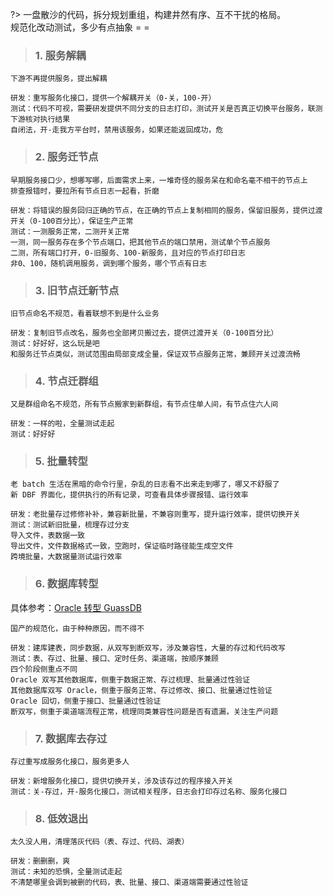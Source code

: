 <!-- 大型应用规范化 -->

?> 一盘散沙的代码，拆分规划重组，构建井然有序、互不干扰的格局。 <br>
规范化改动测试，多少有点抽象 = =

> ### 1. 服务解耦

```
下游不再提供服务，提出解耦

研发：重写服务化接口，提供一个解耦开关（0-关，100-开）
测试：代码不可视，需要研发提供不同分支的日志打印，测试开关是否真正切换平台服务，联测下游核对执行结果
自闭法，开-走我方平台时，禁用该服务，如果还能返回成功，危
```

> ### 2. 服务迁节点

```
早期服务接口少，想哪写哪，后面需求上来，一堆奇怪的服务呆在和命名毫不相干的节点上
排查报错时，要拉所有节点日志一起看，折磨

研发：将错误的服务回归正确的节点，在正确的节点上复制相同的服务，保留旧服务，提供过渡开关（0-100百分比），保证生产正常
测试：一测服务正常，二测开关正常
一测，同一服务存在多个节点端口，把其他节点的端口禁用，测试单个节点服务
二测，所有端口打开，0-旧服务、100-新服务，且对应的节点打印日志
非0、100，随机调用服务，调到哪个服务，哪个节点有日志
```

> ### 3. 旧节点迁新节点

```
旧节点命名不规范，看着联想不到是什么业务

研发：复制旧节点改名，服务也全部拷贝搬过去，提供过渡开关（0-100百分比）
测试：好好好，这么玩是吧
和服务迁节点类似，测试范围由局部变成全量，保证双节点服务正常，兼顾开关过渡流畅
```

> ### 4. 节点迁群组

```
又是群组命名不规范，所有节点搬家到新群组，有节点住单人间，有节点住六人间

研发：一样的啦，全量测试走起
测试：好好好
```

> ### 5. 批量转型

```
老 batch 生活在黑暗的命令行里，杂乱的日志看不出来走到哪了，哪又不舒服了
新 DBF 界面化，提供执行的所有记录，可查看具体步骤报错、运行效率

研发：老批量存过修修补补，兼容新批量，不兼容则重写，提升运行效率，提供切换开关
测试：测试新旧批量，梳理存过分支
导入文件，表数据一致
导出文件，文件数据格式一致，空跑时，保证临时路径能生成空文件
跨境批量，大数据量测试运行效率
```

> ### 6. 数据库转型

具体参考：[Oracle 转型 GuassDB](main/exGauss.md)

```
国产的规范化，由于种种原因，而不得不

研发：建库建表，同步数据，从双写到断双写，涉及兼容性，大量的存过和代码改写
测试：表、存过、批量、接口、定时任务、渠道端，按顺序兼顾
四个阶段侧重点不同
Oracle 双写其他数据库，侧重于数据正常、存过梳理、批量通过性验证
其他数据库双写 Oracle，侧重于服务正常、存过修改、接口、批量通过性验证
Oracle 回切，侧重于接口、批量通过性验证
断双写，侧重于渠道端流程正常，梳理同类兼容性问题是否有遗漏，关注生产问题
```

> ### 7. 数据库去存过

```
存过重写成服务化接口，服务更多人

研发：新增服务化接口，提供切换开关，涉及该存过的程序接入开关
测试：关-存过，开-服务化接口，测试相关程序，日志会打印存过名称、服务化接口
```

> ### 8. 低效退出

```
太久没人用，清理落灰代码（表、存过、代码、湖表）

研发：删删删，爽
测试：未知的恐惧，全量测试走起
不清楚哪里会调到被删的代码，表、批量、接口、渠道端需要通过性验证
```

